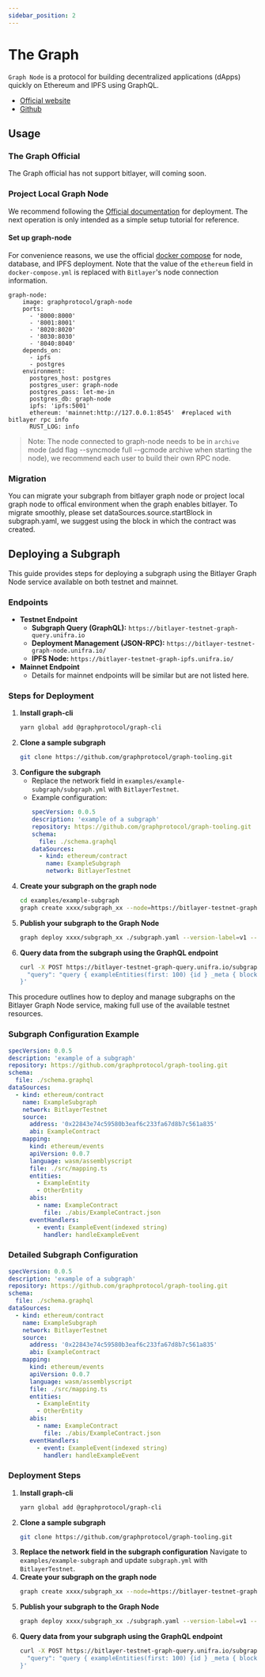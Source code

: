 ```yaml
---
sidebar_position: 2
---
```


# The Graph
`Graph Node` is a protocol for building decentralized applications (dApps) quickly on Ethereum and IPFS using GraphQL.
- [Official website](https://thegraph.com/)
- [Github](https://github.com/graphprotocol/graph-node)
## Usage
### The Graph Official
The Graph official has not support bitlayer, will coming soon.

### Project Local Graph Node
We recommend following the [Official documentation](https://thegraph.com/docs/) for deployment. The next operation is only intended as a simple setup tutorial for reference.
#### Set up graph-node
For convenience reasons, we use the official [docker compose](https://github.com/graphprotocol/graph-node/tree/master/docker) for node, database, and IPFS deployment.
Note that the value of the `ethereum` field in `docker-compose.yml` is replaced with `Bitlayer`'s node connection information.
```
graph-node:
    image: graphprotocol/graph-node
    ports:
      - '8000:8000'
      - '8001:8001'
      - '8020:8020'
      - '8030:8030'
      - '8040:8040'
    depends_on:
      - ipfs
      - postgres
    environment:
      postgres_host: postgres
      postgres_user: graph-node
      postgres_pass: let-me-in
      postgres_db: graph-node
      ipfs: 'ipfs:5001'
      ethereum: 'mainnet:http://127.0.0.1:8545'  #replaced with bitlayer rpc info
      RUST_LOG: info
```
 > Note: The node connected to graph-node needs to be in `archive` mode (add flag --syncmode full --gcmode archive when starting the node), we recommend each user to build their own RPC node.
### Migration
You can migrate your subgraph from bitlayer graph node or project local graph node to offical environment when the graph enables bitlayer.
To migrate smoothly, please set dataSources.source.startBlock in subgraph.yaml, we suggest using the block in which the contract was created. 
## Deploying a Subgraph
This guide provides steps for deploying a subgraph using the Bitlayer Graph Node service available on both testnet and mainnet.
### Endpoints
- **Testnet Endpoint**
  - **Subgraph Query (GraphQL):** `https://bitlayer-testnet-graph-query.unifra.io`
  - **Deployment Management (JSON-RPC):** `https://bitlayer-testnet-graph-node.unifra.io/`
  - **IPFS Node:** `https://bitlayer-testnet-graph-ipfs.unifra.io/`
- **Mainnet Endpoint**
  - Details for mainnet endpoints will be similar but are not listed here.
### Steps for Deployment
1. **Install graph-cli**
   ```bash
   yarn global add @graphprotocol/graph-cli
   ```
2. **Clone a sample subgraph**
   ```bash
   git clone https://github.com/graphprotocol/graph-tooling.git
   ```
3. **Configure the subgraph**
   - Replace the network field in `examples/example-subgraph/subgraph.yml` with `BitlayerTestnet`.
   - Example configuration:
     ```yaml
     specVersion: 0.0.5
     description: 'example of a subgraph'
     repository: https://github.com/graphprotocol/graph-tooling.git
     schema:
       file: ./schema.graphql
     dataSources:
       - kind: ethereum/contract
         name: ExampleSubgraph
         network: BitlayerTestnet
     ```
4. **Create your subgraph on the graph node**
   ```bash
   cd examples/example-subgraph
   graph create xxxx/subgraph_xx --node=https://bitlayer-testnet-graph-node.unifra.io/
   ```
5. **Publish your subgraph to the Graph Node**
   ```bash
   graph deploy xxxx/subgraph_xx ./subgraph.yaml --version-label=v1 --node=https://bitlayer-testnet-graph-node.unifra.io --ipfs=https://bitlayer-testnet-graph-ipfs.unifra.io/
   ```
6. **Query data from the subgraph using the GraphQL endpoint**
   ```bash
   curl -X POST https://bitlayer-testnet-graph-query.unifra.io/subgraphs/name/xxxx/subgraph_xx -H "Content-Type: application/json" -d '{
     "query": "query { exampleEntities(first: 100) {id } _meta { block {number, hash} } }"
   }'
   ```
This procedure outlines how to deploy and manage subgraphs on the Bitlayer Graph Node service, making full use of the available testnet resources.
### Subgraph Configuration Example
```yaml
specVersion: 0.0.5
description: 'example of a subgraph'
repository: https://github.com/graphprotocol/graph-tooling.git
schema:
  file: ./schema.graphql
dataSources:
  - kind: ethereum/contract
    name: ExampleSubgraph
    network: BitlayerTestnet
    source:
      address: '0x22843e74c59580b3eaf6c233fa67d8b7c561a835'
      abi: ExampleContract
    mapping:
      kind: ethereum/events
      apiVersion: 0.0.7
      language: wasm/assemblyscript
      file: ./src/mapping.ts
      entities:
        - ExampleEntity
        - OtherEntity
      abis:
        - name: ExampleContract
          file: ./abis/ExampleContract.json
      eventHandlers:
        - event: ExampleEvent(indexed string)
          handler: handleExampleEvent
```
### Detailed Subgraph Configuration
```yaml
specVersion: 0.0.5
description: 'example of a subgraph'
repository: https://github.com/graphprotocol/graph-tooling.git
schema:
  file: ./schema.graphql
dataSources:
  - kind: ethereum/contract
    name: ExampleSubgraph
    network: BitlayerTestnet
    source:
      address: '0x22843e74c59580b3eaf6c233fa67d8b7c561a835'
      abi: ExampleContract
    mapping:
      kind: ethereum/events
      apiVersion: 0.0.7
      language: wasm/assemblyscript
      file: ./src/mapping.ts
      entities:
        - ExampleEntity
        - OtherEntity
      abis:
        - name: ExampleContract
          file: ./abis/ExampleContract.json
      eventHandlers:
        - event: ExampleEvent(indexed string)
          handler: handleExampleEvent
```
### Deployment Steps
1. **Install graph-cli**
   ```bash
   yarn global add @graphprotocol/graph-cli
   ```
2. **Clone a sample subgraph**
   ```bash
   git clone https://github.com/graphprotocol/graph-tooling.git
   ```
3. **Replace the network field in the subgraph configuration**
   Navigate to `examples/example-subgraph` and update `subgraph.yml` with `BitlayerTestnet`.
4. **Create your subgraph on the graph node**
   ```bash
   graph create xxxx/subgraph_xx --node=https://bitlayer-testnet-graph-node.unifra.io/
   ```
5. **Publish your subgraph to the Graph Node**
   ```bash
   graph deploy xxxx/subgraph_xx ./subgraph.yaml --version-label=v1 --ipfs=https://bitlayer-testnet-graph-ipfs.unifra.io/ --node=https://bitlayer-testnet-graph-node.unifra.io/
   ```
6. **Query data from your subgraph using the GraphQL endpoint**
   ```bash
   curl -X POST https://bitlayer-testnet-graph-query.unifra.io/subgraphs/name/xxxx/subgraph_xx -H "Content-Type: application/json" -d '{
     "query": "query { exampleEntities(first: 100) {id } _meta { block {number, hash} } }"
   }'
   ```